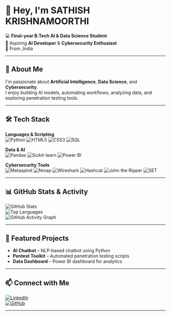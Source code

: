 # 👋 Hey, I'm SATHISH KRISHNAMOORTHI

💻 **Final-year B.Tech AI & Data Science Student**  
🚀 Aspiring **AI Developer** & **Cybersecurity Enthusiast**  
📍 From ,India

---

## 🚀 About Me
I'm passionate about **Artificial Intelligence**, **Data Science**, and **Cybersecurity**.  
I enjoy building AI models, automating workflows, analyzing data, and exploring penetration testing tools.  

---

## 🛠️ Tech Stack

**Languages & Scripting**  
![Python](https://img.shields.io/badge/Python-3776AB?style=for-the-badge&logo=python&logoColor=white)
![HTML5](https://img.shields.io/badge/HTML5-E34F26?style=for-the-badge&logo=html5&logoColor=white)
![CSS3](https://img.shields.io/badge/CSS3-1572B6?style=for-the-badge&logo=css3&logoColor=white)
![SQL](https://img.shields.io/badge/SQL-003B57?style=for-the-badge&logo=postgresql&logoColor=white)

**Data & AI**  
![Pandas](https://img.shields.io/badge/Pandas-150458?style=for-the-badge&logo=pandas&logoColor=white)
![Scikit-learn](https://img.shields.io/badge/Scikit--Learn-F7931E?style=for-the-badge&logo=scikit-learn&logoColor=white)
![Power BI](https://img.shields.io/badge/Power%20BI-F2C811?style=for-the-badge&logo=powerbi&logoColor=black)

**Cybersecurity Tools**  
![Metasploit](https://img.shields.io/badge/Metasploit-000000?style=for-the-badge&logo=metasploit&logoColor=white)
![Nmap](https://img.shields.io/badge/Nmap-00457C?style=for-the-badge&logo=nmap&logoColor=white)
![Wireshark](https://img.shields.io/badge/Wireshark-1679A7?style=for-the-badge&logo=wireshark&logoColor=white)
![Hashcat](https://img.shields.io/badge/Hashcat-800000?style=for-the-badge)
![John the Ripper](https://img.shields.io/badge/John%20the%20Ripper-000000?style=for-the-badge)
![SET](https://img.shields.io/badge/Social%20Engineering%20Toolkit-FF0000?style=for-the-badge)

---

## 📊 GitHub Stats & Activity

![GitHub Stats](https://github-readme-stats.vercel.app/api?username=SathishK-official&show_icons=true&theme=radical)  
![Top Languages](https://github-readme-stats.vercel.app/api/top-langs/?username=SathishK-official&layout=compact&theme=radical)  
![GitHub Activity Graph](https://github-readme-activity-graph.vercel.app/graph?username=SathishK-official&theme=react-dark)

---

## 📂 Featured Projects

- **AI Chatbot** – NLP-based chatbot using Python  
- **Pentest Toolkit** – Automated penetration testing scripts  
- **Data Dashboard** – Power BI dashboard for analytics

---

## 📫 Connect with Me

[![LinkedIn](https://img.shields.io/badge/LinkedIn-0A66C2?style=for-the-badge&logo=linkedin&logoColor=white)](https://www.linkedin.com/in/sathish-k-6a9284331)  
[![GitHub](https://img.shields.io/badge/GitHub-171515?style=for-the-badge&logo=github&logoColor=white)](https://github.com/YourGitHubUsername)

---
